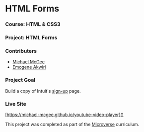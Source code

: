 # HTML Forms
### Course: HTML & CSS3
### Project: HTML Forms
### Contributers
* [Michael McGee](https://github.com/michael-mcgee)
* [Emogene Akwiri](https://github.com/Elukoye)
### Project Goal
Build a copy of Intuit's [sign-up](https://accounts.intuit.com/signup.html) page.
### Live Site
[https://michael-mcgee.github.io/youtube-video-player]()

This project was completed as part of the [Microverse](https://www.microverse.org/) curriculum.
